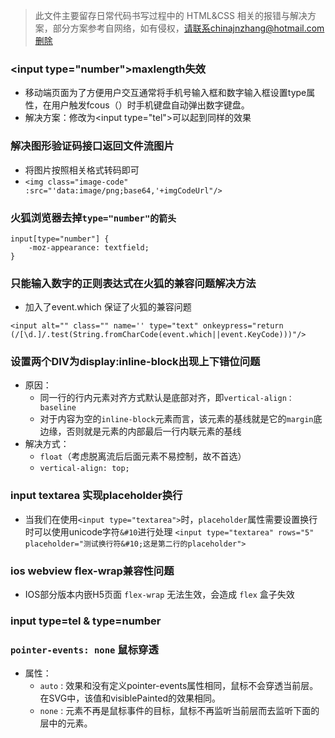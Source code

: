 > 此文件主要留存日常代码书写过程中的 HTML&CSS 相关的报错与解决方案，部分方案参考自网络，如有侵权，请联系chinajnzhang@hotmail.com删除

### &lt;input type="number"&gt;maxlength失效
* 移动端页面为了方便用户交互通常将手机号输入框和数字输入框设置type属性，在用户触发fcous（）时手机键盘自动弹出数字键盘。
* 解决方案：修改为&lt;input
type="tel"&gt;可以起到同样的效果

### 解决图形验证码接口返回文件流图片
* 将图片按照相关格式转码即可
* `<img class="image-code" :src="'data:image/png;base64,'+imgCodeUrl"/>`

### 火狐浏览器去掉`type="number"的箭头`

```
input[type="number"] {
    -moz-appearance: textfield;
}
```

### 只能输入数字的正则表达式在火狐的兼容问题解决方法
* 加入了event.which  保证了火狐的兼容问题

```
<input alt="" class="" name='' type="text" onkeypress="return (/[\d.]/.test(String.fromCharCode(event.which||event.KeyCode)))"/>
```

### 设置两个DIV为display:inline-block出现上下错位问题
* 原因：
	* 同一行的行内元素对齐方式默认是底部对齐，即`vertical-align：baseline`
	* 对于内容为空的`inline-block`元素而言，该元素的基线就是它的`margin`底边缘，否则就是元素的内部最后一行内联元素的基线
* 解决方式：
	* `float`（考虑脱离流后后面元素不易控制，故不首选）
	* `vertical-align: top;`

### input textarea 实现placeholder换行
* 当我们在使用`<input type="textarea">`时，`placeholder`属性需要设置换行时可以使用unicode字符`&#10`进行处理
`<input type="textarea" rows="5" placeholder="测试换行符&#10;这是第二行的placeholder">`

### ios webview  flex-wrap兼容性问题
* IOS部分版本内嵌H5页面 `flex-wrap` 无法生效，会造成 `flex` 盒子失效

### input type=tel & type=number

### `pointer-events: none` 鼠标穿透
* 属性：
	* `auto` : 效果和没有定义pointer-events属性相同，鼠标不会穿透当前层。在SVG中，该值和visiblePainted的效果相同。
	* `none` : 元素不再是鼠标事件的目标，鼠标不再监听当前层而去监听下面的层中的元素。
